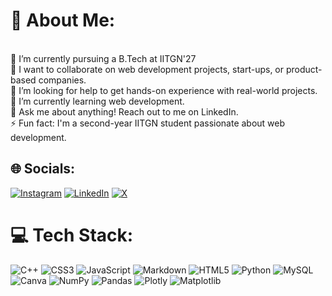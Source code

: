 # 💫 About Me:
<br>🔭 I’m currently pursuing a B.Tech at IITGN'27<br>👯 I want to collaborate on web development projects, start-ups, or product-based companies.<br>🤝 I’m looking for help to get hands-on experience with real-world projects.<br>🌱 I’m currently learning web development.<br>💬 Ask me about anything! Reach out to me on LinkedIn.<br>⚡ Fun fact: I'm a second-year IITGN student passionate about web development.


## 🌐 Socials:
[![Instagram](https://img.shields.io/badge/Instagram-%23E4405F.svg?logo=Instagram&logoColor=white)](https://instagram.com/rajput_vivek_16) [![LinkedIn](https://img.shields.io/badge/LinkedIn-%230077B5.svg?logo=linkedin&logoColor=white)](https://www.linkedin.com/in/vivek-rajput-73029a28a/) [![X](https://img.shields.io/badge/X-black.svg?logo=X&logoColor=white)](https://x.com/@rajput_vivek_16) 

# 💻 Tech Stack:
![C++](https://img.shields.io/badge/c++-%2300599C.svg?style=flat&logo=c%2B%2B&logoColor=white) ![CSS3](https://img.shields.io/badge/css3-%231572B6.svg?style=flat&logo=css3&logoColor=white) ![JavaScript](https://img.shields.io/badge/javascript-%23323330.svg?style=flat&logo=javascript&logoColor=%23F7DF1E) ![Markdown](https://img.shields.io/badge/markdown-%23000000.svg?style=flat&logo=markdown&logoColor=white) ![HTML5](https://img.shields.io/badge/html5-%23E34F26.svg?style=flat&logo=html5&logoColor=white) ![Python](https://img.shields.io/badge/python-3670A0?style=flat&logo=python&logoColor=ffdd54) ![MySQL](https://img.shields.io/badge/mysql-4479A1.svg?style=flat&logo=mysql&logoColor=white) ![Canva](https://img.shields.io/badge/Canva-%2300C4CC.svg?style=flat&logo=Canva&logoColor=white) ![NumPy](https://img.shields.io/badge/numpy-%23013243.svg?style=flat&logo=numpy&logoColor=white) ![Pandas](https://img.shields.io/badge/pandas-%23150458.svg?style=flat&logo=pandas&logoColor=white) ![Plotly](https://img.shields.io/badge/Plotly-%233F4F75.svg?style=flat&logo=plotly&logoColor=white) ![Matplotlib](https://img.shields.io/badge/Matplotlib-%23ffffff.svg?style=flat&logo=Matplotlib&logoColor=black)


<!-- Proudly created with GPRM ( https://gprm.itsvg.in ) -->
